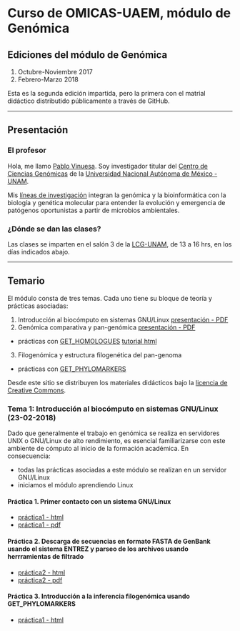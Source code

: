 # Curso de OMICAS-UAEM, m&oacute;dulo de Gen&oacute;mica

## Ediciones del m&oacute;dulo de Gen&oacute;mica

1. Octubre-Noviembre 2017
1. Febrero-Marzo 2018

Esta es la segunda edición impartida, pero la primera con el matrial did&aacute;ctico 
distributido p&uacute;blicamente a trav&eacute;s de GitHub.

***
 
## Presentaci&oacute;n

### El profesor
Hola, me llamo [Pablo Vinuesa](http://www.ccg.unam.mx/~vinuesa/). Soy investigador titular del 
[Centro de Ciencias Gen&oacute;micas](http://www.ccg.unam.mx) de la 
[Universidad Nacional Aut&oacute;noma de M&eacute;xico - UNAM](http://www.unam.mx/).

Mis [l&iacute;neas de investigaci&oacute;n](http://www.ccg.unam.mx/~vinuesa/research.html) 
integran la genómica y la bioinformática con la biología y genética molecular para entender 
la evolución y emergencia de patógenos oportunistas a partir de microbios ambientales.

### ¿Dónde se dan las clases?
Las clases se imparten en el sal&oacute;n 3 de la [LCG-UNAM](http://www.lcg.unam.mx), de 13 a 16 hrs, en los d&iacute;as indicados abajo.

***

## Temario

El  m&oacute;dulo consta de tres temas. Cada uno tiene su bloque de teor&iacute;a y pr&aacute;cticas asociadas:

1. Introducci&oacute;n al bioc&oacute;mputo en sistemas GNU/Linux [presentaci&oacute;n - PDF](https://github.com/vinuesa/OMICAS_UAEM/tree/master/docs/Intro2biocomputo_sistemas_en_sistemas_UNIX-Linux.pdf)
2. Gen&oacute;mica comparativa y pan-gen&oacute;mica [presentaci&oacute;n - PDF](https://github.com/vinuesa/OMICAS_UAEM/tree/master/docs/introduccion_a_la_pangenomica_microbiana_OMICAS-UAEM_Mar18.pdf)
 + prácticas con [GET_HOMOLOGUES](https://github.com/eead-csic-compbio/get_homologues) [tutorial html](http://eead-csic-compbio.github.io/get_homologues/manual/manual.html)
3. Filogen&oacute;mica y estructura filogenética del pan-genoma
 +  prácticas con [GET_PHYLOMARKERS](https://github.com/vinuesa/get_phylomarkers)

Desde este sitio se distribuyen los materiales did&aacute;cticos bajo la [licencia de
Creative Commons](https://creativecommons.org/).

### Tema 1: Introducci&oacute;n al bioc&oacute;mputo en sistemas GNU/Linux (23-02-2018)

Dado que generalmente el trabajo en genómica se realiza en servidores UNIX o GNU/Linux de alto rendimiento, 
es esencial familiarizarse con este ambiente de c&oacute;mputo al inicio de la formaci&oacute;n acad&eacute;mica. 
En consecuencia:

- todas las prácticas asociadas a este módulo se realizan en un servidor GNU/Linux
- iniciamos el módulo aprendiendo Linux

#### Pr&aacute;ctica 1. Primer contacto con un sistema GNU/Linux
- [pr&aacute;ctica1 - html](https://vinuesa.github.io/OMICAS_UAEM/intro2linux/)
- [pr&aacute;ctica1 - pdf](https://github.com/vinuesa/OMICAS_UAEM/tree/master/docs/intro2linux/working_with_linux_commands.pdf)

#### Pr&aacute;ctica 2. Descarga de secuencias en formato FASTA de GenBank usando el sistema ENTREZ y parseo de los archivos usando herrramientas de filtrado
- [pr&aacute;ctica2 - html](https://vinuesa.github.io/OMICAS_UAEM/practica2_parseo_fastas/)
- [pr&aacute;ctica2 - pdf](https://github.com/vinuesa/OMICAS_UAEM/tree/master/docs/practica2_parseo_fastas/ejercicio_parseo_fastas_ENTREZ.pdf)

#### Pr&aacute;ctica 3. Introducci&oacute;n a la inferencia filogen&oacute;mica usando GET_PHYLOMARKERS
- [pr&aacute;ctica1 - html](https://vinuesa.github.io/get_phylomarkers/)
